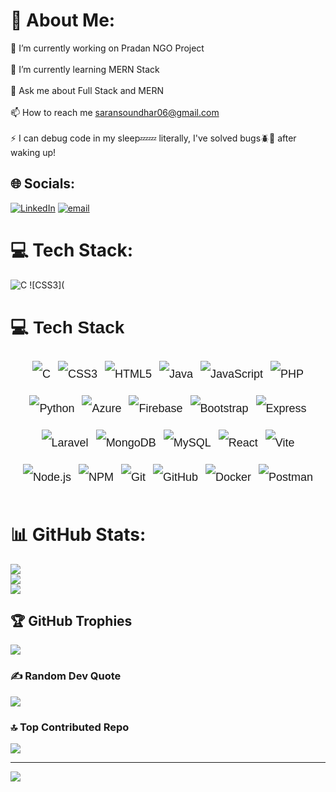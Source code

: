 # 💫 About Me:
🔭 I’m currently working on Pradan NGO Project<br><br>🌱 I’m currently learning MERN Stack<br><br>💬 Ask me about Full Stack and MERN<br><br>📫 How to reach me saransoundhar06@gmail.com<br><br>⚡ I can debug code in my sleep💤💤 literally, I've solved bugs🪲🐞 after waking up!


## 🌐 Socials:
[![LinkedIn](https://img.shields.io/badge/LinkedIn-%230077B5.svg?logo=linkedin&logoColor=white)](https://linkedin.com/in/www.linkedin.com/in/saran-s05) [![email](https://img.shields.io/badge/Email-D14836?logo=gmail&logoColor=white)](mailto:saransoundhar06@gmail.comd) 

# 💻 Tech Stack:
![C](https://img.shields.io/badge/C-%2300599C.svg?style=flat-square&logo=c&logoColor=white)
![CSS3](<h2 style="font-family: 'Poppins', sans-serif; font-size: 28px; font-weight: bold; margin-bottom: 16px;">💻 Tech Stack</h2>

<div align="center" style="font-family: 'Poppins', sans-serif; font-size: 18px; line-height: 2.4; font-weight: 500; flex-wrap: wrap; display: flex; justify-content: center; gap: 12px; padding: 10px;">

  <img src="https://img.shields.io/badge/C-00599C?style=for-the-badge&logo=c&logoColor=white" alt="C"/>
  <img src="https://img.shields.io/badge/CSS3-1572B6?style=for-the-badge&logo=css3&logoColor=white" alt="CSS3"/>
  <img src="https://img.shields.io/badge/HTML5-E34F26?style=for-the-badge&logo=html5&logoColor=white" alt="HTML5"/>
  <img src="https://img.shields.io/badge/Java-ED8B00?style=for-the-badge&logo=openjdk&logoColor=white" alt="Java"/>
  <img src="https://img.shields.io/badge/JavaScript-F7DF1E?style=for-the-badge&logo=javascript&logoColor=black" alt="JavaScript"/>
  <img src="https://img.shields.io/badge/PHP-777BB4?style=for-the-badge&logo=php&logoColor=white" alt="PHP"/>
  <img src="https://img.shields.io/badge/Python-3670A0?style=for-the-badge&logo=python&logoColor=ffdd54" alt="Python"/>
  <img src="https://img.shields.io/badge/Azure-0072C6?style=for-the-badge&logo=microsoftazure&logoColor=white" alt="Azure"/>
  <img src="https://img.shields.io/badge/Firebase-FFCA28?style=for-the-badge&logo=firebase&logoColor=black" alt="Firebase"/>
  <img src="https://img.shields.io/badge/Bootstrap-7952B3?style=for-the-badge&logo=bootstrap&logoColor=white" alt="Bootstrap"/>
  <img src="https://img.shields.io/badge/Express.js-404d59?style=for-the-badge&logo=express&logoColor=white" alt="Express"/>
  <img src="https://img.shields.io/badge/Laravel-FF2D20?style=for-the-badge&logo=laravel&logoColor=white" alt="Laravel"/>
  <img src="https://img.shields.io/badge/MongoDB-4EA94B?style=for-the-badge&logo=mongodb&logoColor=white" alt="MongoDB"/>
  <img src="https://img.shields.io/badge/MySQL-4479A1?style=for-the-badge&logo=mysql&logoColor=white" alt="MySQL"/>
  <img src="https://img.shields.io/badge/React-20232A?style=for-the-badge&logo=react&logoColor=61DAFB" alt="React"/>
  <img src="https://img.shields.io/badge/Vite-646CFF?style=for-the-badge&logo=vite&logoColor=white" alt="Vite"/>
  <img src="https://img.shields.io/badge/Node.js-339933?style=for-the-badge&logo=node.js&logoColor=white" alt="Node.js"/>
  <img src="https://img.shields.io/badge/NPM-CB3837?style=for-the-badge&logo=npm&logoColor=white" alt="NPM"/>
  <img src="https://img.shields.io/badge/Git-F05032?style=for-the-badge&logo=git&logoColor=white" alt="Git"/>
  <img src="https://img.shields.io/badge/GitHub-181717?style=for-the-badge&logo=github&logoColor=white" alt="GitHub"/>
  <img src="https://img.shields.io/badge/Docker-0db7ed?style=for-the-badge&logo=docker&logoColor=white" alt="Docker"/>
  <img src="https://img.shields.io/badge/Postman-FF6C37?style=for-the-badge&logo=postman&logoColor=white" alt="Postman"/>
</div>


# 📊 GitHub Stats:
![](https://github-readme-stats.vercel.app/api?username=Saran0605&theme=omni&hide_border=false&include_all_commits=true&count_private=true)<br/>
![](https://nirzak-streak-stats.vercel.app/?user=Saran0605&theme=omni&hide_border=false)<br/>
![](https://github-readme-stats.vercel.app/api/top-langs/?username=Saran0605&theme=omni&hide_border=false&include_all_commits=true&count_private=true&layout=compact)

## 🏆 GitHub Trophies
![](https://github-profile-trophy.vercel.app/?username=Saran0605&theme=omni&no-frame=false&no-bg=true&margin-w=4)

### ✍ Random Dev Quote
![](https://quotes-github-readme.vercel.app/api?type=horizontal&theme=radical)

### 🔝 Top Contributed Repo
![](https://github-contributor-stats.vercel.app/api?username=Saran0605&limit=5&theme=highcontrast&combine_all_yearly_contributions=true)

---
[![](https://visitcount.itsvg.in/api?id=Saran0605&icon=0&color=1)](https://visitcount.itsvg.in)

<!-- Proudly created with GPRM ( https://gprm.itsvg.in ) -->
